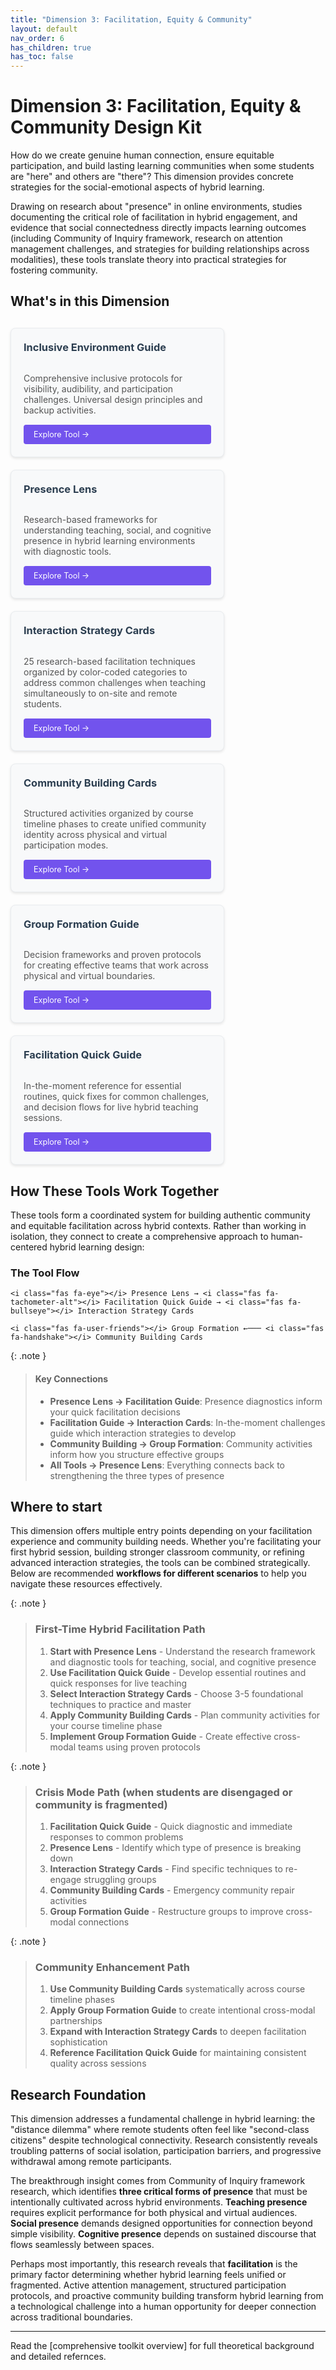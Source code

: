 ```yaml
---
title: "Dimension 3: Facilitation, Equity & Community"
layout: default
nav_order: 6
has_children: true
has_toc: false
---
```


# Dimension 3: Facilitation, Equity & Community Design Kit

How do we create genuine human connection, ensure equitable participation, and build lasting learning communities when some students are "here" and others are "there"?
This dimension provides concrete strategies for the social-emotional aspects of hybrid learning.

Drawing on research about "presence" in online environments, studies documenting the critical role of facilitation in hybrid engagement, and evidence that social connectedness directly impacts learning outcomes (including Community of Inquiry framework, research on attention management challenges, and strategies for building relationships across modalities), these tools translate theory into practical strategies for fostering community.

## What's in this Dimension

<div style="display: flex; flex-wrap: wrap; gap: 20px; margin: 30px 0;">

<div style="flex: 0 1 300px; max-width: 400px; background: #f8f9fa; border: 1px solid #e9ecef; border-radius: 8px; padding: 20px; box-shadow: 0 2px 4px rgba(0,0,0,0.1); display: flex; flex-direction: column;">
<h3 style="margin-top: 0; color: #2c3e50;"><i class="fas fa-universal-access tool-icon"></i>Inclusive Environment Guide</h3>
<p style="margin-bottom: auto; color: #555;">Comprehensive inclusive protocols for visibility, audibility, and participation challenges. Universal design principles and backup activities.</p>
<a href="hybrid-learning-environment-inclusive-guide" style="display: inline-block; background: #7253ed; color: white; padding: 8px 16px; text-decoration: none; border-radius: 4px; font-size: 0.9em; margin-top: 15px;">Explore Tool →</a>
</div>

<div style="flex: 0 1 300px; max-width: 400px; background: #f8f9fa; border: 1px solid #e9ecef; border-radius: 8px; padding: 20px; box-shadow: 0 2px 4px rgba(0,0,0,0.1); display: flex; flex-direction: column;">
<h3 style="margin-top: 0; color: #2c3e50;"><i class="fas fa-eye tool-icon"></i>Presence Lens</h3>
<p style="margin-bottom: auto; color: #555;">Research-based frameworks for understanding teaching, social, and cognitive presence in hybrid learning environments with diagnostic tools.</p>
<a href="hybrid-learning-presence-lens" style="display: inline-block; background: #7253ed; color: white; padding: 8px 16px; text-decoration: none; border-radius: 4px; font-size: 0.9em; margin-top: 15px;">Explore Tool →</a>
</div>

<div style="flex: 0 1 300px; max-width: 400px; background: #f8f9fa; border: 1px solid #e9ecef; border-radius: 8px; padding: 20px; box-shadow: 0 2px 4px rgba(0,0,0,0.1); display: flex; flex-direction: column;">
<h3 style="margin-top: 0; color: #2c3e50;"><i class="fas fa-bullseye tool-icon"></i>Interaction Strategy Cards</h3>
<p style="margin-bottom: auto; color: #555;">25 research-based facilitation techniques organized by color-coded categories to address common challenges when teaching simultaneously to on-site and remote students.</p>
<a href="hybrid-learning-interaction-strategy-cards" style="display: inline-block; background: #7253ed; color: white; padding: 8px 16px; text-decoration: none; border-radius: 4px; font-size: 0.9em; margin-top: 15px;">Explore Tool →</a>
</div>

<div style="flex: 0 1 300px; max-width: 400px; background: #f8f9fa; border: 1px solid #e9ecef; border-radius: 8px; padding: 20px; box-shadow: 0 2px 4px rgba(0,0,0,0.1); display: flex; flex-direction: column;">
<h3 style="margin-top: 0; color: #2c3e50;"><i class="fas fa-handshake tool-icon"></i>Community Building Cards</h3>
<p style="margin-bottom: auto; color: #555;">Structured activities organized by course timeline phases to create unified community identity across physical and virtual participation modes.</p>
<a href="hybrid-learning-community-building-cards" style="display: inline-block; background: #7253ed; color: white; padding: 8px 16px; text-decoration: none; border-radius: 4px; font-size: 0.9em; margin-top: 15px;">Explore Tool →</a>
</div>

<div style="flex: 0 1 300px; max-width: 400px; background: #f8f9fa; border: 1px solid #e9ecef; border-radius: 8px; padding: 20px; box-shadow: 0 2px 4px rgba(0,0,0,0.1); display: flex; flex-direction: column;">
<h3 style="margin-top: 0; color: #2c3e50;"><i class="fas fa-user-friends tool-icon"></i>Group Formation Guide</h3>
<p style="margin-bottom: auto; color: #555;">Decision frameworks and proven protocols for creating effective teams that work across physical and virtual boundaries.</p>
<a href="hybrid-learning-group-formation-guide" style="display: inline-block; background: #7253ed; color: white; padding: 8px 16px; text-decoration: none; border-radius: 4px; font-size: 0.9em; margin-top: 15px;">Explore Tool →</a>
</div>

<div style="flex: 0 1 300px; max-width: 400px; background: #f8f9fa; border: 1px solid #e9ecef; border-radius: 8px; padding: 20px; box-shadow: 0 2px 4px rgba(0,0,0,0.1); display: flex; flex-direction: column;">
<h3 style="margin-top: 0; color: #2c3e50;"><i class="fas fa-tachometer-alt tool-icon"></i>Facilitation Quick Guide</h3>
<p style="margin-bottom: auto; color: #555;">In-the-moment reference for essential routines, quick fixes for common challenges, and decision flows for live hybrid teaching sessions.</p>
<a href="hybrid-learning-facilitation-quick-guide" style="display: inline-block; background: #7253ed; color: white; padding: 8px 16px; text-decoration: none; border-radius: 4px; font-size: 0.9em; margin-top: 15px;">Explore Tool →</a>
</div>

</div>

## How These Tools Work Together

These tools form a coordinated system for building authentic community and equitable facilitation across hybrid contexts. Rather than working in isolation, they connect to create a comprehensive approach to human-centered hybrid learning design:

### The Tool Flow

```
<i class="fas fa-eye"></i> Presence Lens → <i class="fas fa-tachometer-alt"></i> Facilitation Quick Guide → <i class="fas fa-bullseye"></i> Interaction Strategy Cards

<i class="fas fa-user-friends"></i> Group Formation ←─── <i class="fas fa-handshake"></i> Community Building Cards

```
{: .note }
>#### Key Connections
>- **Presence Lens → Facilitation Guide**: Presence diagnostics inform your quick facilitation decisions
>- **Facilitation Guide → Interaction Cards**: In-the-moment challenges guide which interaction strategies to develop
>- **Community Building → Group Formation**: Community activities inform how you structure effective groups
>- **All Tools → Presence Lens**: Everything connects back to strengthening the three types of presence

## Where to start

This dimension offers multiple entry points depending on your facilitation experience and community building needs. Whether you're facilitating your first hybrid session, building stronger classroom community, or refining advanced interaction strategies, the tools can be combined strategically. Below are recommended **workflows for different scenarios** to help you navigate these resources effectively.

{: .note }
>### **<i class="fas fa-bullseye"></i> First-Time Hybrid Facilitation Path**
>1. **Start with Presence Lens** - Understand the research framework and diagnostic tools for teaching, social, and cognitive presence
>2. **Use Facilitation Quick Guide** - Develop essential routines and quick responses for live teaching
>3. **Select Interaction Strategy Cards** - Choose 3-5 foundational techniques to practice and master
>4. **Apply Community Building Cards** - Plan community activities for your course timeline phase
>5. **Implement Group Formation Guide** - Create effective cross-modal teams using proven protocols

{: .note }
>### **<i class="fas fa-exclamation-triangle"></i> Crisis Mode Path** (when students are disengaged or community is fragmented)
>1. **Facilitation Quick Guide** - Quick diagnostic and immediate responses to common problems
>2. **Presence Lens** - Identify which type of presence is breaking down
>3. **Interaction Strategy Cards** - Find specific techniques to re-engage struggling groups
>4. **Community Building Cards** - Emergency community repair activities
>5. **Group Formation Guide** - Restructure groups to improve cross-modal connections

{: .note }
>### **<i class="fas fa-sync-alt"></i> Community Enhancement Path**
>1. **Use Community Building Cards** systematically across course timeline phases
>2. **Apply Group Formation Guide** to create intentional cross-modal partnerships
>3. **Expand with Interaction Strategy Cards** to deepen facilitation sophistication
>4. **Reference Facilitation Quick Guide** for maintaining consistent quality across sessions

## Research Foundation

This dimension addresses a fundamental challenge in hybrid learning: the "distance dilemma" where remote students often feel like "second-class citizens" despite technological connectivity. Research consistently reveals troubling patterns of social isolation, participation barriers, and progressive withdrawal among remote participants.

The breakthrough insight comes from Community of Inquiry framework research, which identifies **three critical forms of presence** that must be intentionally cultivated across hybrid environments. **Teaching presence** requires explicit performance for both physical and virtual audiences. **Social presence** demands designed opportunities for connection beyond simple visibility. **Cognitive presence** depends on sustained discourse that flows seamlessly between spaces.

Perhaps most importantly, this research reveals that **facilitation** is the primary factor determining whether hybrid learning feels unified or fragmented. Active attention management, structured participation protocols, and proactive community building transform hybrid learning from a technological challenge into a human opportunity for deeper connection across traditional boundaries.

---

Read the [comprehensive toolkit overview] for full theoretical background and detailed refernces.
